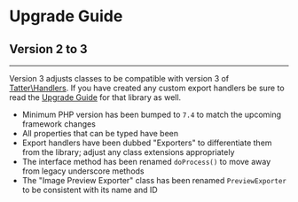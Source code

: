 # Upgrade Guide

## Version 2 to 3
***

Version 3 adjusts classes to be compatible with version 3 of
[Tatter\Handlers](https://github.com/tattersoftware/codeigniter4-handlers). If you have
created any custom export handlers be sure to read the
[Upgrade Guide](https://github.com/tattersoftware/codeigniter4-handlers/blob/develop/UPGRADING.md)
for that library as well.

* Minimum PHP version has been bumped to `7.4` to match the upcoming framework changes
* All properties that can be typed have been
* Export handlers have been dubbed "Exporters" to differentiate them from the library; adjust any class extensions appropriately
* The interface method has been renamed `doProcess()` to move away from legacy underscore methods
* The "Image Preview Exporter" class has been renamed `PreviewExporter` to be consistent with its name and ID
